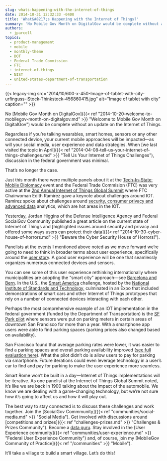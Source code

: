 ```yaml
---
slug: whats-happening-with-the-internet-of-things
date: 2014-10-31 12:32:33 -0400
title: 'What&#8217;s Happening with the Internet of Things?'
summary: 'No Mobile Gov Month on DigitalGov would be complete without an update on the Internet of Things. Regardless if you’re talking wearables, smart homes, sensors or any other connected device, your current mobile approaches will be impacted&mdash;as will your social media, user experience and data strategies. When we last visited the topic in April, discussion'
authors:
  - jparcell
topics:
  - product-management
  - mobile
  - monthly-theme
  - DOT
  - Federal Trade Commission
  - FTC
  - internet-of-things
  - NIST
  - united-states-department-of-transportation
---
```


{{< legacy-img src="2014/10/600-x-450-Image-of-tablet-with-city-urfinguss-iStock-Thinkstock-456860415.jpg" alt="Image of tablet with city" caption="" >}}

No [Mobile Gov Month on DigitalGov]({{< ref "2014-10-20-welcome-to-mobilegov-month-on-digitalgov.md" >}} "Welcome to Mobile Gov Month on DigitalGov") would be complete without an update on the Internet of Things.

Regardless if you’re talking wearables, smart homes, sensors or any other connected device, your current mobile approaches will be impacted—as will your social media, user experience and data strategies. When [we last visited the topic in April]({{< ref "2014-04-08-tell-us-your-internet-of-things-challenges.md" >}} "Tell Us Your Internet of Things Challenges"), discussion in the federal government was minimal.

That’s no longer the case.

Just this month there were multiple panels about it at the [Tech-In-State: Mobile Diplomacy](http://blogs.state.gov/stories/2014/10/16/mobile-diplomacy-state?utm_source=Dipnote) event and the Federal Trade Commision (FTC) was very active at the [2nd Annual Internet of Things Global Summit](http://eu-ems.com/summary.asp?event_id=221&page_id=1904) where FTC Chairwoman Edith Ramirez gave a keynote about challenges around IOT. Ramirez spoke about challenges around [security, consumer privacy and advanced data](http://www.stephensonstrategies.com/live-blogging-from-iot-global-summit/) analytics, which are hot areas in the IOT.

Yesterday, Jordan Higgins of the Defense Intelligence Agency and Federal SocialGov Community published a great article on the current state of Internet of Things and [highlighted issues around security and privacy and offered some ways users can protect their data]({{< ref "2014-10-30-cyber-house-of-horrors.md" >}} "Beware the Cyber Security House of Horrors!").

Panelists at the events I mentioned above noted as we move forward we’re going to need to think in broader terms about user experience, specifically around the [user story](http://en.wikipedia.org/wiki/User_story). A good user experience will be one that seamlessly organizes numerous connected devices and sensors.

You can see some of this user experience rethinking internationally where municipalities are adopting the “smart city” approach—see [Barcelona and Bern](http://eu-smartcities.eu/). In the U.S., the [Smart America](http://smartamerica.org/) challenge, hosted by the [National Institute of Standards and Technology,](http://www.nist.gov/el/smartamerica.cfm) culminated in an Expo that included demonstrations of smart cars and other Internet of Things prototypes that rely on a number of connected devices interacting with each other.

Perhaps the most comprehensive example of an IOT implementation in the federal government (funded by the Department of Transportation) is the [SF Park pilot](http://sfpark.org/) where sensors were put on parking meters in certain areas of downtown San Francisco for more than a year. With a smartphone app users were able to find parking spaces (parking prices also changed based on availability).

San Francisco found that average parking rates were lower, it was easier to find a parking spaces and overall parking availability improved ([see full evaluation here](http://sfpark.org/about-the-project/pilot-evaluation/)). What the pilot didn’t do is allow users to pay for parking via smartphone. Future iterations could even leverage technology in a user’s car to find and pay for parking to make the user experience more seamless.

Smart Rome won’t be built in a day—Internet of Things implementations will be iterative. As one panelist at the Internet of Things Global Summit noted, it’s like we are back in 1900 talking about the impact of the automobile. We know we are dealing with a game-changing technology, but we’re not sure how it’s going to affect us and how it will play out.

The best way to stay connected is to discuss these challenges and work together. Join the [SocialGov Commmunity]({{< ref "communities/social-media.md" >}} "Social Media"). Get involved with discussions around [competitions and prizes]({{< ref "challenges-prizes.md" >}} "Challenges & Prizes Community"). Become a [data guru](https://opendata.stackexchange.com/questions/ask?tags=data.gov). Stay involved in the [User Experience community]({{< ref "communities/user-experience.md" >}} "Federal User Experience Community") and, of course, join my [MobileGov Community of Practice]({{< ref "/communities" >}} "Mobile").

It’ll take a village to build a smart village. Let’s do this!
